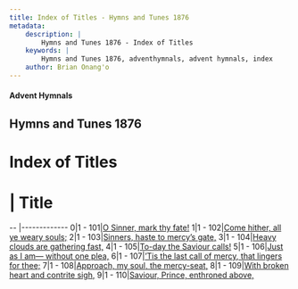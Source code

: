 ```yaml
---
title: Index of Titles - Hymns and Tunes 1876
metadata:
    description: |
        Hymns and Tunes 1876 - Index of Titles
    keywords: |
        Hymns and Tunes 1876, adventhymnals, advent hymnals, index
    author: Brian Onang'o
---
```


#### Advent Hymnals

## Hymns and Tunes 1876

# Index of Titles
# | Title                        
-- |-------------
0|1 - 101|[O Sinner, mark thy fate!](/101-200/101-110/01.O-Sinner,-mark-thy-fate!)
1|1 - 102|[Come hither, all ye weary souls;](/101-200/101-110/02.Come-hither,-all-ye-weary-souls;)
2|1 - 103|[Sinners, haste to mercy’s gate,](/101-200/101-110/03.Sinners,-haste-to-mercy’s-gate,)
3|1 - 104|[Heavy clouds are gathering fast,](/101-200/101-110/04.Heavy-clouds-are-gathering-fast,)
4|1 - 105|[To-day the Saviour calls!](/101-200/101-110/05.To-day-the-Saviour-calls!)
5|1 - 106|[Just as I am— without one plea,](/101-200/101-110/06.Just-as-I-am—-without-one-plea,)
6|1 - 107|[’Tis the last call of mercy, that lingers for thee;](/101-200/101-110/07.’Tis-the-last-call-of-mercy,-that-lingers-for-thee;)
7|1 - 108|[Approach, my soul, the mercy-seat,](/101-200/101-110/08.Approach,-my-soul,-the-mercy-seat,)
8|1 - 109|[With broken heart and contrite sigh,](/101-200/101-110/09.With-broken-heart-and-contrite-sigh,)
9|1 - 110|[Saviour, Prince, enthroned above,](/101-200/101-110/10.Saviour,-Prince,-enthroned-above,)